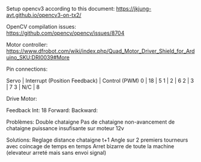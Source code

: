 Setup opencv3 according to this document:
https://jkjung-avt.github.io/opencv3-on-tx2/

OpenCV compilation issues:
https://github.com/opencv/opencv/issues/8704

Motor controller:
https://www.dfrobot.com/wiki/index.php/Quad_Motor_Driver_Shield_for_Arduino_SKU:DRI0039#More


Pin connections:

Servo | Interrupt (Position Feedback) | Control (PWM)
0     | 18                            | 5
1     | 2                             | 6
2     | 3                             | 7
3     | N/C                           | 8

Drive Motor:

Feedback Int: 18
Forward:
Backward:


Problèmes:
Double chataigne
Pas de chataigne
non-avancement de chataigne
puissance insufisante sur moteur 12v

Solutions:
Reglage distance chataigne t+1
Angle sur 2 premiers tourneurs avec coincage de temps en temps
Arret bizarre de toute la machine (elevateur arreté mais sans envoi signal)

